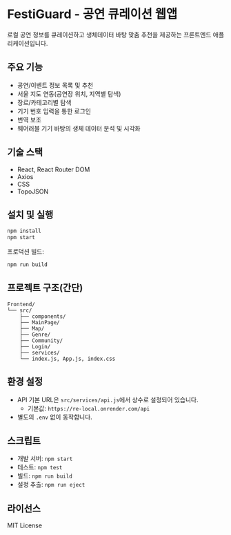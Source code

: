 # FestiGuard - 공연 큐레이션 웹앱

로컬 공연 정보를 큐레이션하고 생체데이터 바탕 맞춤 추천을 제공하는 프론트엔드 애플리케이션입니다.

## 주요 기능

- 공연/이벤트 정보 목록 및 추천
- 서울 지도 연동(공연장 위치, 지역별 탐색)
- 장르/카테고리별 탐색
- 기기 번호 입력을 통한 로그인
- 번역 보조
- 웨어러블 기기 바탕의 생체 데이터 분석 및 시각화

## 기술 스택

- React, React Router DOM
- Axios
- CSS
- TopoJSON

## 설치 및 실행

```bash
npm install
npm start
```

프로덕션 빌드:

```bash
npm run build
```

## 프로젝트 구조(간단)

```
Frontend/
└── src/
    ├── components/
    ├── MainPage/
    ├── Map/
    ├── Genre/
    ├── Community/
    ├── Login/
    ├── services/
    └── index.js, App.js, index.css
```

## 환경 설정

- API 기본 URL은 `src/services/api.js`에서 상수로 설정되어 있습니다.
  - 기본값: `https://re-local.onrender.com/api`
- 별도의 `.env` 없이 동작합니다.

## 스크립트

- 개발 서버: `npm start`
- 테스트: `npm test`
- 빌드: `npm run build`
- 설정 추출: `npm run eject`

## 라이선스

MIT License